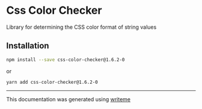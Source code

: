 # Css Color Checker

Library for determining the CSS color format of string values

## Installation

```bash
npm install --save css-color-checker@1.6.2-0
```
or
```bash
yarn add css-color-checker@1.6.2-0
```

---
This documentation was generated using [writeme](https://www.npmjs.com/package/@writeme/core)
